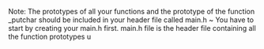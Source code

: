 Note: The prototypes of all your functions and the prototype of the function _putchar should be included in your header file called main.h ~ You have to start by creating your main.h first.
main.h file is the header file containing all the function prototypes u
